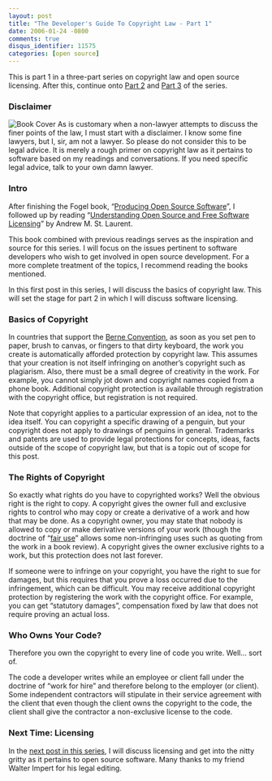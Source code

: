 ```yaml
---
layout: post
title: "The Developer's Guide To Copyright Law - Part 1"
date: 2006-01-24 -0800
comments: true
disqus_identifier: 11575
categories: [open source]
---
```

This is part 1 in a three-part series on copyright law and open source
licensing. After this, continue onto [Part
2](http://haacked.com/archive/2006/01/24/DevelopersGuideToOpenSourceSoftwareLicensing.aspx "Part 2 of the series")
and [Part
3](http://haacked.com/archive/2006/01/25/WhoOwnstheCopyrightforAnOpenSourceProject.aspx)
of the series.

### Disclaimer

![Book
Cover](http://haacked.com/images/UnderstandingOpenSourceLicensing.gif)
As is customary when a non-lawyer attempts to discuss the finer points
of the law, I must start with a disclaimer. I know some fine lawyers,
but I, sir, am not a lawyer. So please do not consider this to be legal
advice. It is merely a rough primer on copyright law as it pertains to
software based on my readings and conversations. If you need specific
legal advice, talk to your own damn lawyer.

### Intro

After finishing the Fogel book, “[Producing Open Source
Software](http://producingoss.com/)”, I followed up by reading
“[Understanding Open Source and Free Software
Licensing](http://www.oreilly.com/catalog/osfreesoft/book/ "Understanding Open Source and Free Software Licensing Book Online")”
by Andrew M. St. Laurent.

This book combined with previous readings serves as the inspiration and
source for this series. I will focus on the issues pertinent to software
developers who wish to get involved in open source development. For a
more complete treatment of the topics, I recommend reading the books
mentioned.

In this first post in this series, I will discuss the basics of
copyright law. This will set the stage for part 2 in which I will
discuss software licensing.

### Basics of Copyright

In countries that support the [Berne
Convention](https://en.wikipedia.org/wiki/Berne_Convention "Berne Convention"),
as soon as you set pen to paper, brush to canvas, or fingers to that
dirty keyboard, the work you create is automatically afforded protection
by copyright law. This assumes that your creation is not itself
infringing on another’s copyright such as plagiarism. Also, there must
be a small degree of creativity in the work. For example, you cannot
simply jot down and copyright names copied from a phone book. Additional
copyright protection is available through registration with the
copyright office, but registration is not required.

Note that copyright applies to a particular expression of an idea, not
to the idea itself. You can copyright a specific drawing of a penguin,
but your copyright does not apply to drawings of penguins in general.
Trademarks and patents are used to provide legal protections for
concepts, ideas, facts outside of the scope of copyright law, but that
is a topic out of scope for this post.

### The Rights of Copyright

So exactly what rights do you have to copyrighted works? Well the
obvious right is the right to copy. A copyright gives the owner full and
exclusive rights to control who may copy or create a derivative of a
work and how that may be done. As a copyright owner, you may state that
nobody is allowed to copy or make derivative versions of your work
(though the doctrine of “[fair
use](http://en.wikipedia.org/wiki/Fair_use "Wikipedia definition of 'Fair Use'")”
allows some non-infringing uses such as quoting from the work in a book
review). A copyright gives the owner exclusive rights to a work, but
this protection does not last forever.

If someone were to infringe on your copyright, you have the right to sue
for damages, but this requires that you prove a loss occurred due to the
infringement, which can be difficult. You may receive additional
copyright protection by registering the work with the copyright office.
For example, you can get “statutory damages”, compensation fixed by law
that does not require proving an actual loss.

### Who Owns Your Code?

Therefore you own the copyright to every line of code you write. Well...
sort of.

The code a developer writes while an employee or client fall under the
doctrine of “work for hire” and therefore belong to the employer (or
client). Some independent contractors will stipulate in their service
agreement with the client that even though the client owns the copyright
to the code, the client shall give the contractor a non-exclusive
license to the code.

### Next Time: Licensing

In the [next post in this
series](http://haacked.com/archive/2006/01/24/DevelopersGuideToOpenSourceSoftwareLicensing.aspx),
I will discuss licensing and get into the nitty gritty as it pertains to
open source software. Many thanks to my friend Walter Impert for his
legal editing.

